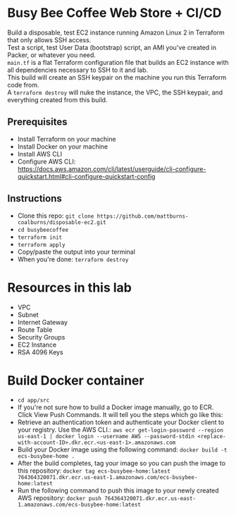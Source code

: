 # Busy Bee Coffee Web Store + CI/CD
Build a disposable, test EC2 instance running Amazon Linux 2 in Terraform that only allows SSH access.</br>
Test a script, test User Data (bootstrap) script, an AMI you've created in Packer, or whatever you need.</br>
`main.tf` is a flat Terraform configuration file that builds an EC2 instance with all dependencies necessary to SSH to it and lab.</br>
This build will create an SSH keypair on the machine you run this Terraform code from.</br>
A `terraform destroy` will nuke the instance, the VPC, the SSH keypair, and everything created from this build.

## Prerequisites
- Install Terraform on your machine
- Install Docker on your machine
- Install AWS CLI
- Configure AWS CLI: https://docs.aws.amazon.com/cli/latest/userguide/cli-configure-quickstart.html#cli-configure-quickstart-config

## Instructions
- Clone this repo: `git clone https://github.com/mattburns-coalburns/disposable-ec2.git`
- `cd busybeecoffee`
- `terraform init`
- `terraform apply`
- Copy/paste the output into your terminal
- When you're done: `terraform destroy` 

# Resources in this lab
- VPC
- Subnet
- Internet Gateway
- Route Table
- Security Groups
- EC2 Instance
- RSA 4096 Keys

# Build Docker container
- `cd app/src`
- If you're not sure how to build a Docker image manually, go to ECR. Click View Push Commands. It will tell you the steps which go like this:
- Retrieve an authentication token and authenticate your Docker client to your registry. Use the AWS CLI.: `aws ecr get-login-password --region us-east-1 | docker login --username AWS --password-stdin <replace-with-account-ID>.dkr.ecr.<us-east-1>.amazonaws.com`
- Build your Docker image using the following command: `docker build -t ecs-busybee-home .`
- After the build completes, tag your image so you can push the image to this repository: `docker tag ecs-busybee-home:latest 764364320071.dkr.ecr.us-east-1.amazonaws.com/ecs-busybee-home:latest`
- Run the following command to push this image to your newly created AWS repository: `docker push 764364320071.dkr.ecr.us-east-1.amazonaws.com/ecs-busybee-home:latest`